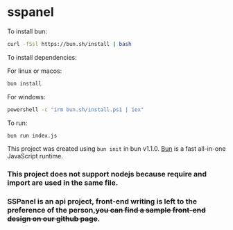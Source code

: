 # sspanel

To install bun:

```bash
curl -fSsl https://bun.sh/install | bash
```

To install dependencies:

For linux or macos:
```bash
bun install
```

For windows:

```bat
powershell -c "irm bun.sh/install.ps1 | iex"
```

To run:

```bash
bun run index.js
```

This project was created using `bun init` in bun v1.1.0. [Bun](https://bun.sh) is a fast all-in-one JavaScript runtime.

### This project does not support nodejs because require and import are used in the same file.

### SSPanel is an api project, front-end writing is left to the preference of the person,~~you can find a sample front-end design on our github page~~.
